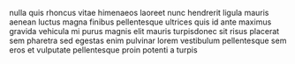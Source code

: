 nulla quis rhoncus vitae himenaeos laoreet nunc hendrerit ligula mauris aenean
luctus magna finibus pellentesque ultrices quis id ante maximus gravida
vehicula mi purus magnis elit mauris turpisdonec sit risus placerat sem
pharetra sed egestas enim pulvinar lorem vestibulum pellentesque sem eros et
vulputate pellentesque proin potenti a turpis